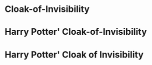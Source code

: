 # Cloak-of-Invisibility
# Harry Potter' Cloak-of-Invisibility
# Harry Potter' Cloak of Invisibility
